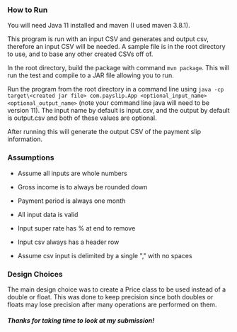 ### **How to Run**

You will need Java 11 installed and maven (I used maven 3.8.1).

This program is run with an input CSV and generates and output csv, therefore an input CSV will be needed.
A sample file is in the root directory to use, and to base any other created CSVs off of.

In the root directory, build the package with command `mvn package`. This will run the test and compile to a JAR file allowing you to run.

Run the program from the root directory in a command line using `java -cp target\<created jar file> com.payslip.App <optional_input_name> <optional_output_name>`
(note your command line java will need to be version 11). 
The input name by default is input.csv, and the output by default is output.csv and both of these values are optional.

After running this will generate the output CSV of the payment slip information.

### **Assumptions**

* Assume all inputs are whole numbers

* Gross income is to always be rounded down

* Payment period is always one month

* All input data is valid

* Input super rate has % at end to remove

* Input csv always has a header row

* Assume csv input is delimited by a single "," with no spaces

### **Design Choices**

The main design choice was to create a Price class to be used instead of a double or float.
This was done to keep precision since both doubles or floats may lose precision after many operations are performed on them.

###### **Thanks for taking time to look at my submission!**

